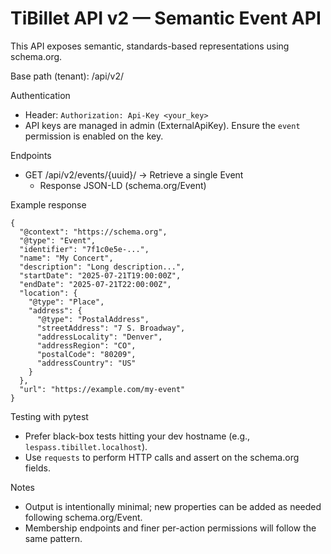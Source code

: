 # TiBillet API v2 — Semantic Event API

This API exposes semantic, standards-based representations using schema.org.

Base path (tenant): /api/v2/

Authentication
- Header: `Authorization: Api-Key <your_key>`
- API keys are managed in admin (ExternalApiKey). Ensure the `event` permission is enabled on the key.

Endpoints
- GET /api/v2/events/{uuid}/  → Retrieve a single Event
  - Response JSON-LD (schema.org/Event)

Example response
```
{
  "@context": "https://schema.org",
  "@type": "Event",
  "identifier": "7f1c0e5e-...",
  "name": "My Concert",
  "description": "Long description...",
  "startDate": "2025-07-21T19:00:00Z",
  "endDate": "2025-07-21T22:00:00Z",
  "location": {
    "@type": "Place",
    "address": {
      "@type": "PostalAddress",
      "streetAddress": "7 S. Broadway",
      "addressLocality": "Denver",
      "addressRegion": "CO",
      "postalCode": "80209",
      "addressCountry": "US"
    }
  },
  "url": "https://example.com/my-event"
}
```

Testing with pytest
- Prefer black-box tests hitting your dev hostname (e.g., `lespass.tibillet.localhost`).
- Use `requests` to perform HTTP calls and assert on the schema.org fields.

Notes
- Output is intentionally minimal; new properties can be added as needed following schema.org/Event.
- Membership endpoints and finer per-action permissions will follow the same pattern.
